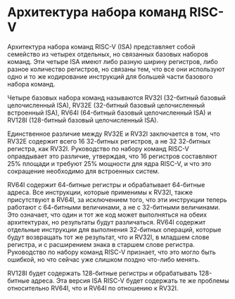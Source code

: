  # Архитектура набора команд RISC-V

 Архитектура набора команд RISC-V (ISA) представляет собой семейство из четырех отдельных, но связанных базовых наборов команд. Эти четыре ISA имеют либо разную ширину регистров, либо разное количество регистров, но связаны тем, что все они используют одно и то же кодирование инструкций для большей части базового набора команд.

Четыре базовых набора команд называются RV32I (32-битный базовый целочисленный ISA), RV32E (32-битный базовый целочисленный встроенный ISA), RV64I (64-битный базовый целочисленный ISA) и RV128I (128-битный базовый целочисленный ISA). 

Единственное различие между RV32E и RV32I заключается в том, что RV32E содержит всего 16 32-битных регистров, а не 32 32-битных регистра, как RV32I. Руководство по набору команд RISC-V оправдывает это различие, утверждая, что 16 регистров составляют 25% площади и требуют 25% мощности для ядра RISC-V, и что это сокращение необходимо для встроенных систем.

RV64I содержит 64-битные регистры и обрабатывает 64-битные адреса. Все инструкции, которые применимы к RV32I, также присутствуют в RV64I, за исключением того, что эти инструкции теперь работают с 64-битными величинами, а не с 32-битными величинами. Это означает, что один и тот же код может выполняться на обеих архитектурах, но результаты будут различаться. RV64I содержит отдельные инструкции для выполнения 32-битных операций, которые будут возвращать тот же результат, что и RV32I, в младшем слове регистра, и с расширением знака в старшем слове регистра. Руководство по набору команд RISC-V признает, что это могло быть ошибкой, но что сейчас уже слишком поздно что-либо менять.

RV128I будет содержать 128-битные регистры и обрабатывать 128-битные адреса. Эта версия ISA RISC-V будет содержать те же проблемы относительно RV64I, что и RV64I по отношению к RV32I.